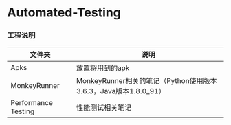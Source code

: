 # Automated-Testing

### 工程说明

文件夹 | 说明
------- | -------
Apks| 放置将用到的apk
MonkeyRunner| MonkeyRunner相关的笔记（Python使用版本3.6.3，Java版本1.8.0_91）
Performance Testing| 性能测试相关笔记

